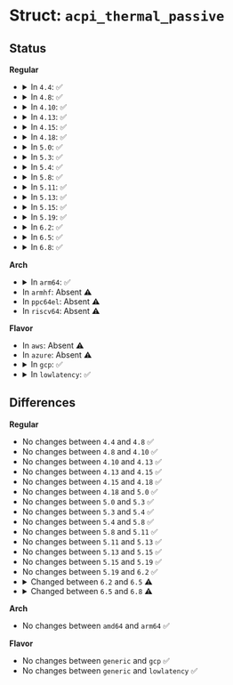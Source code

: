 # Struct: <code>acpi_thermal_passive</code>

## Status
<b>Regular</b>
<ul>
<li>
<details>
<summary>In <code>4.4</code>: ✅</summary>

```c
struct acpi_thermal_passive {
    struct acpi_thermal_state_flags flags;
    long unsigned int temperature;
    long unsigned int tc1;
    long unsigned int tc2;
    long unsigned int tsp;
    struct acpi_handle_list devices;
};
```
</details>
</li>
<li>
<details>
<summary>In <code>4.8</code>: ✅</summary>

```c
struct acpi_thermal_passive {
    struct acpi_thermal_state_flags flags;
    long unsigned int temperature;
    long unsigned int tc1;
    long unsigned int tc2;
    long unsigned int tsp;
    struct acpi_handle_list devices;
};
```
</details>
</li>
<li>
<details>
<summary>In <code>4.10</code>: ✅</summary>

```c
struct acpi_thermal_passive {
    struct acpi_thermal_state_flags flags;
    long unsigned int temperature;
    long unsigned int tc1;
    long unsigned int tc2;
    long unsigned int tsp;
    struct acpi_handle_list devices;
};
```
</details>
</li>
<li>
<details>
<summary>In <code>4.13</code>: ✅</summary>

```c
struct acpi_thermal_passive {
    struct acpi_thermal_state_flags flags;
    long unsigned int temperature;
    long unsigned int tc1;
    long unsigned int tc2;
    long unsigned int tsp;
    struct acpi_handle_list devices;
};
```
</details>
</li>
<li>
<details>
<summary>In <code>4.15</code>: ✅</summary>

```c
struct acpi_thermal_passive {
    struct acpi_thermal_state_flags flags;
    long unsigned int temperature;
    long unsigned int tc1;
    long unsigned int tc2;
    long unsigned int tsp;
    struct acpi_handle_list devices;
};
```
</details>
</li>
<li>
<details>
<summary>In <code>4.18</code>: ✅</summary>

```c
struct acpi_thermal_passive {
    struct acpi_thermal_state_flags flags;
    long unsigned int temperature;
    long unsigned int tc1;
    long unsigned int tc2;
    long unsigned int tsp;
    struct acpi_handle_list devices;
};
```
</details>
</li>
<li>
<details>
<summary>In <code>5.0</code>: ✅</summary>

```c
struct acpi_thermal_passive {
    struct acpi_thermal_state_flags flags;
    long unsigned int temperature;
    long unsigned int tc1;
    long unsigned int tc2;
    long unsigned int tsp;
    struct acpi_handle_list devices;
};
```
</details>
</li>
<li>
<details>
<summary>In <code>5.3</code>: ✅</summary>

```c
struct acpi_thermal_passive {
    struct acpi_thermal_state_flags flags;
    long unsigned int temperature;
    long unsigned int tc1;
    long unsigned int tc2;
    long unsigned int tsp;
    struct acpi_handle_list devices;
};
```
</details>
</li>
<li>
<details>
<summary>In <code>5.4</code>: ✅</summary>

```c
struct acpi_thermal_passive {
    struct acpi_thermal_state_flags flags;
    long unsigned int temperature;
    long unsigned int tc1;
    long unsigned int tc2;
    long unsigned int tsp;
    struct acpi_handle_list devices;
};
```
</details>
</li>
<li>
<details>
<summary>In <code>5.8</code>: ✅</summary>

```c
struct acpi_thermal_passive {
    struct acpi_thermal_state_flags flags;
    long unsigned int temperature;
    long unsigned int tc1;
    long unsigned int tc2;
    long unsigned int tsp;
    struct acpi_handle_list devices;
};
```
</details>
</li>
<li>
<details>
<summary>In <code>5.11</code>: ✅</summary>

```c
struct acpi_thermal_passive {
    struct acpi_thermal_state_flags flags;
    long unsigned int temperature;
    long unsigned int tc1;
    long unsigned int tc2;
    long unsigned int tsp;
    struct acpi_handle_list devices;
};
```
</details>
</li>
<li>
<details>
<summary>In <code>5.13</code>: ✅</summary>

```c
struct acpi_thermal_passive {
    struct acpi_thermal_state_flags flags;
    long unsigned int temperature;
    long unsigned int tc1;
    long unsigned int tc2;
    long unsigned int tsp;
    struct acpi_handle_list devices;
};
```
</details>
</li>
<li>
<details>
<summary>In <code>5.15</code>: ✅</summary>

```c
struct acpi_thermal_passive {
    struct acpi_thermal_state_flags flags;
    long unsigned int temperature;
    long unsigned int tc1;
    long unsigned int tc2;
    long unsigned int tsp;
    struct acpi_handle_list devices;
};
```
</details>
</li>
<li>
<details>
<summary>In <code>5.19</code>: ✅</summary>

```c
struct acpi_thermal_passive {
    struct acpi_thermal_state_flags flags;
    long unsigned int temperature;
    long unsigned int tc1;
    long unsigned int tc2;
    long unsigned int tsp;
    struct acpi_handle_list devices;
};
```
</details>
</li>
<li>
<details>
<summary>In <code>6.2</code>: ✅</summary>

```c
struct acpi_thermal_passive {
    struct acpi_thermal_state_flags flags;
    long unsigned int temperature;
    long unsigned int tc1;
    long unsigned int tc2;
    long unsigned int tsp;
    struct acpi_handle_list devices;
};
```
</details>
</li>
<li>
<details>
<summary>In <code>6.5</code>: ✅</summary>

```c
struct acpi_thermal_passive {
    struct acpi_handle_list devices;
    long unsigned int temperature;
    long unsigned int tc1;
    long unsigned int tc2;
    long unsigned int tsp;
    bool valid;
};
```
</details>
</li>
<li>
<details>
<summary>In <code>6.8</code>: ✅</summary>

```c
struct acpi_thermal_passive {
    struct acpi_thermal_trip trip;
    long unsigned int tc1;
    long unsigned int tc2;
    long unsigned int delay;
};
```
</details>
</li>
</ul>
<b>Arch</b>
<ul>
<li>
<details>
<summary>In <code>arm64</code>: ✅</summary>

```c
struct acpi_thermal_passive {
    struct acpi_thermal_state_flags flags;
    long unsigned int temperature;
    long unsigned int tc1;
    long unsigned int tc2;
    long unsigned int tsp;
    struct acpi_handle_list devices;
};
```
</details>
</li>
<li>
In <code>armhf</code>: Absent ⚠️
</li>
<li>
In <code>ppc64el</code>: Absent ⚠️
</li>
<li>
In <code>riscv64</code>: Absent ⚠️
</li>
</ul>
<b>Flavor</b>
<ul>
<li>
In <code>aws</code>: Absent ⚠️
</li>
<li>
In <code>azure</code>: Absent ⚠️
</li>
<li>
<details>
<summary>In <code>gcp</code>: ✅</summary>

```c
struct acpi_thermal_passive {
    struct acpi_thermal_state_flags flags;
    long unsigned int temperature;
    long unsigned int tc1;
    long unsigned int tc2;
    long unsigned int tsp;
    struct acpi_handle_list devices;
};
```
</details>
</li>
<li>
<details>
<summary>In <code>lowlatency</code>: ✅</summary>

```c
struct acpi_thermal_passive {
    struct acpi_thermal_state_flags flags;
    long unsigned int temperature;
    long unsigned int tc1;
    long unsigned int tc2;
    long unsigned int tsp;
    struct acpi_handle_list devices;
};
```
</details>
</li>
</ul>

## Differences
<b>Regular</b>
<ul>
<li>
No changes between <code>4.4</code> and <code>4.8</code> ✅
</li>
<li>
No changes between <code>4.8</code> and <code>4.10</code> ✅
</li>
<li>
No changes between <code>4.10</code> and <code>4.13</code> ✅
</li>
<li>
No changes between <code>4.13</code> and <code>4.15</code> ✅
</li>
<li>
No changes between <code>4.15</code> and <code>4.18</code> ✅
</li>
<li>
No changes between <code>4.18</code> and <code>5.0</code> ✅
</li>
<li>
No changes between <code>5.0</code> and <code>5.3</code> ✅
</li>
<li>
No changes between <code>5.3</code> and <code>5.4</code> ✅
</li>
<li>
No changes between <code>5.4</code> and <code>5.8</code> ✅
</li>
<li>
No changes between <code>5.8</code> and <code>5.11</code> ✅
</li>
<li>
No changes between <code>5.11</code> and <code>5.13</code> ✅
</li>
<li>
No changes between <code>5.13</code> and <code>5.15</code> ✅
</li>
<li>
No changes between <code>5.15</code> and <code>5.19</code> ✅
</li>
<li>
No changes between <code>5.19</code> and <code>6.2</code> ✅
</li>
<li>
<details>
<summary>Changed between <code>6.2</code> and <code>6.5</code> ⚠️</summary>
<ul>
<li>
<b>Field added. </b>
<code>bool valid</code>
</li>
<li>
<b>Field removed. </b>
<code>struct acpi_thermal_state_flags flags</code>
</li>
</ul>
</details>
</li>
<li>
<details>
<summary>Changed between <code>6.5</code> and <code>6.8</code> ⚠️</summary>
<ul>
<li>
<b>Field added. </b>
<code>struct acpi_thermal_trip trip</code>
</li>
<li>
<b>Field added. </b>
<code>long unsigned int delay</code>
</li>
<li>
<b>Field removed. </b>
<code>struct acpi_handle_list devices</code>
</li>
<li>
<b>Field removed. </b>
<code>long unsigned int temperature</code>
</li>
<li>
<b>Field removed. </b>
<code>long unsigned int tsp</code>
</li>
<li>
<b>Field removed. </b>
<code>bool valid</code>
</li>
</ul>
</details>
</li>
</ul>
<b>Arch</b>
<ul>
<li>
No changes between <code>amd64</code> and <code>arm64</code> ✅
</li>
</ul>
<b>Flavor</b>
<ul>
<li>
No changes between <code>generic</code> and <code>gcp</code> ✅
</li>
<li>
No changes between <code>generic</code> and <code>lowlatency</code> ✅
</li>
</ul>
